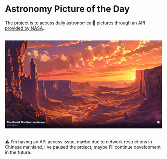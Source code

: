 # Astronomy Picture of the Day
The project is to access daily astronomical🔭 pictures through an [API provided by NASA](https://api.nasa.gov/).<br><br>

![sample](/public/sample1.png)

<br>⚠ I'm having an API access issue, maybe due to network restrictions in Chinese mainland, I've paused the project, maybe I'll continue development in the future.